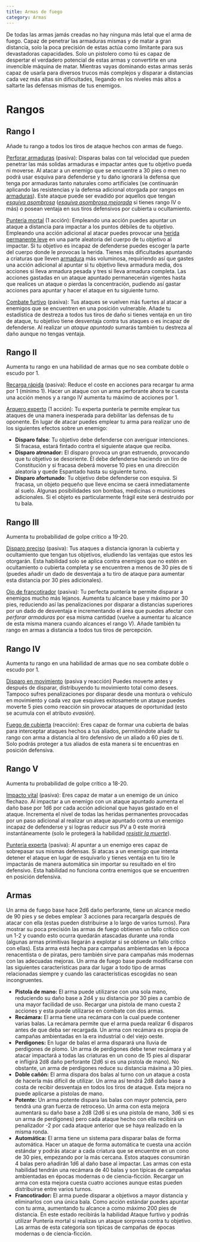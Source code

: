 ```yaml
---
title: Armas de fuego
category: Armas
---
```


De todas las armas jamás creadas no hay ninguna más letal que el arma de fuego. Capaz de penetrar las armaduras mismas y de matar a gran distancia, solo la poca precisión de estas actúa como limitante para sus devastadoras capacidades. Solo un pistolero como tú es capaz de despertar el verdadero potencial de estas armas y convertirte en una invencible máquina de matar. Mientras vayas dominando estas armas serás capaz de usarla para diversos trucos más complejos y disparar a distancias cada vez más altas sin dificultades, llegando en los niveles más altos a saltarte las defensas mismas de tus enemigos.

# Rangos

## Rango I

Añade tu rango a todos los tiros de ataque hechos con armas de fuego. 

<u>Perforar armaduras</u> (pasiva): Disparas balas con tal velocidad que pueden penetrar las más solidas armaduras e impactar antes que tu objetivo pueda ni moverse. Al atacar a un enemigo que se encuentre a 30 pies o men no podrá usar esquiva para defenderse y tu daño ignorará la defensa que tenga por armaduras tanto naturales como artificiales (se continuarán aplicando las resistencias y la defensa adicional otorgada por rangos en [armaduras](https://raldamain.com/rules/Rangos/Combate/armaduras.html)). Este ataque puede ser evadido por aquellos que tengan [*esquiva asombrosa*](https://raldamain.com/rules/Rangos/Combate/reflejos.html#rango-ii) (*[esquiva asombrosa mejorada](https://raldamain.com/rules/Rangos/Combate/reflejos.html#rango-iv)* si tienes rango IV o más) o posean ventaja en sus tiros defensivos por cubierta u ocultamiento.

<u>Puntería mortal</u> (1 acción): Empleando una acción puedes apuntar un ataque a distancia para impactar a los puntos débiles de tu objetivo. Empleando una acción adicional al atacar puedes provocar una [herida permanente leve]() en una parte aleatoria del cuerpo de tu objetivo al impactar. Si tu objetivo es incapaz de defenderse puedes escoger la parte del cuerpo donde le provocas la herida. Tienes más dificultades apuntando a criaturas que lleven [armadura](https://raldamain.com/rules/Rangos/Combate/armaduras.html#tipos-de-armadura) más voluminosa, requiriendo así que gastes una acción adicional al apuntar si tu objetivo lleva armadura media, dos acciones si lleva armadura pesada y tres si lleva armadura completa. Las acciones gastadas en un ataque apuntado permanecerán vigentes hasta que realices un ataque o pierdas la concentración, pudiendo así gastar acciones para apuntar y hacer el ataque en tu siguiente turno. 

<u>Combate furtivo</u> (pasiva): Tus ataques se vuelven más fuertes al atacar a enemigos que se encuentren en una posición vulnerable. Añade tu estadística de destreza a todos tus tiros de daño si tienes ventaja en un tiro de ataque, tu objetivo tiene desventaja contra tus ataques o es incapaz de defenderse. Al realizar un *ataque apuntado* sumarás también tu destreza al daño aunque no tengas ventaja.

## Rango II

Aumenta tu rango en una habilidad de armas que no sea combate doble o escudo por 1.

<u>Recarga rápida</u> (pasiva): Reduce el coste en acciones para recargar tu arma por 1 (mínimo 1). Hacer un ataque con un arma perforante ahora te cuesta una acción menos y a rango IV aumenta tu máximo de acciones por 1.

<u>Arquero experto</u> (1 acción): Tu experta puntería te permite emplear tus ataques de una manera inesperada para debilitar las defensas de tu oponente. En lugar de atacar puedes emplear tu arma para realizar uno de los siguientes efectos sobre un enemigo:

- **Disparo falso**: Tu objetivo debe defenderse con averiguar intenciones. Si fracasa, estará fintado contra el siguiente ataque que reciba. 
- **Disparo atronador:** El disparo provoca un gran estruendo, provocando que tu objetivo se desoriente. Él debe defenderse haciendo un tiro de Constitución y si fracasa deberá moverse 10 pies en una dirección aleatoria y quede Espantado hasta su siguiente turno.
- **Disparo afortunado**: Tu objetivo debe defenderse con esquiva. Si fracasa, un objeto pequeño que lleve encima se caerá inmediatamente al suelo. Algunas posibilidades son bombas, medicinas o municiones adicionales. Si el objeto es particularmente frágil este será destruido por tu bala.

## Rango III

Aumenta tu probabilidad de golpe crítico a 19-20.

<u>Disparo preciso</u> (pasiva): Tus ataques a distancia ignoran la cubierta y ocultamiento que tengan tus objetivos, eludiendo las ventajas que estos les otorgarán. Esta habilidad solo se aplica contra enemigos que no estén en ocultamiento o cubierta completa y se encuentren a menos de 30 pies de ti (puedes añadir un dado de desventaja a tu tiro de ataque para aumentar esta distancia por 30 pies adicionales). 

<u>Ojo de francotirador</u> (pasiva): Tu perfecta puntería te permite disparar a enemigos mucho más lejanos. Aumenta tu alcance base y máximo por 30 pies, reduciendo así las penalizaciones por disparar a distancias superiores por un dado de desventaja e incrementando el área que puedes afectar con *perforar armaduras* por esa misma cantidad (vuelve a aumentar tu alcance de esta misma manera cuando alcances el rango V). Añade también tu rango en armas a distancia a todos tus tiros de percepción.

## Rango IV

Aumenta tu rango en una habilidad de armas que no sea combate doble o escudo por 1.

<u>Disparo en movimiento</u> (pasiva y reacción) Puedes moverte antes y después de disparar, distribuyendo tu movimiento total como desees. Tampoco sufres penalizaciones por disparar desde una montura o vehículo en movimiento y cada vez que esquives exitosamente un ataque puedes moverte 5 pies como reacción sin provocar ataques de oportunidad (esto se acumula con el atributo *evasión*).

<u>Fuego de cubierta</u> (reacción):  Eres capaz de formar una cubierta de balas para interceptar ataques hechos a tus aliados, permitiéndote añadir tu rango con arma a distancia al tiro defensivo de un aliado a 60 pies de ti. Solo podrás proteger a tus aliados de esta manera si te encuentras en posición defensiva.

## Rango V

Aumenta tu probabilidad de golpe crítico a 18-20.

<u>Impacto vital</u> (pasiva): Eres capaz de matar a un enemigo de un único flechazo. Al impactar a un enemigo con un ataque apuntado aumenta el daño base por 1d6 por cada acción adicional que hayas gastado en el ataque. Incrementa el nivel de todas las heridas permanentes provocadas por un paso adicional al realizar un ataque apuntado contra un enemigo incapaz de defenderse y si logras reducir sus PV a 0 este morirá instantáneamente (solo le protegerá la habilidad *[resistir la muerte](https://raldamain.com/rules/Rangos/Combate/fortitud.html#rango-ii)*).

<u>Puntería experta</u> (pasiva): Al apuntar a un enemigo eres capaz de sobrepasar sus mismas defensas. Si atacas a un enemigo que intenta detener el ataque en lugar de esquivarlo y tienes ventaja en tu tiro le impactarás de manera automática sin importar su resultado en el tiro defensivo. Esta habilidad no funciona contra enemigos que se encuentren en posición defensiva.

## Armas 

Un arma de fuego base hace 2d6 daño perforante, tiene un alcance medio de 90 pies y se debes emplear 3 acciones para recargarla después de atacar con ella (estas pueden distribuirse a lo largo de varios turnos). Para mostrar su poca precisión las armas de fuego obtienen un fallo crítico con un 1-2 y cuando esto ocurra quedarán atascadas durante una ronda (algunas armas primitivas llegarán a explotar si se obtiene un fallo crítico con ellas). Esta arma está hecha para campañas ambientadas en la época renacentista o de piratas, pero también sirve para campañas más modernas con las adecuadas mejoras. Un arma de fuego base puede modificarse con las siguientes características para dar lugar a todo tipo de armas relacionadas siempre y cuando las características escogidas no sean incongruentes.

- **Pistola de mano:** El arma puede utilizarse con una sola mano, reduciendo su daño base a 2d4 y su distancia por 30 pies a cambio de una mayor facilidad de uso. Recargar una pistola de mano cuesta 2 acciones y esta puede utilizarse en combate con dos armas.
- **Recámara:** El arma tiene una recámara con la cual puede contener varias balas. La recámara permite que el arma pueda realizar 6 disparos antes de que deba ser recargada. Un arma con recámara es propia de campañas ambientadas en la era industrial o del viejo oeste. 
- **Perdigones:** En lugar de balas el arma disparará una lluvia de perdigones de plomo. Un arma de perdigones debe tener recámara y al atacar impactará a todas las criaturas en un cono de 15 pies al disparar e infligirá 2d8 daño perforante (2d6 si es una pistola de mano). No obstante, un arma de perdigones reduce su distancia máxima a 30 pies.
- **Doble cañón:** El arma dispara dos balas al turno con un ataque a costa de hacerla más difícil de utilizar. Un arma así tendrá 2d8 daño base a costa de recibir desventaja en todos los tiros de ataque. Esta mejora no puede aplicarse a pistolas de mano.
- **Potente:** Un arma potente dispara las balas con mayor potencia, pero tendrá una gran fuerza de retroceso. Un arma con esta mejora aumentará su daño base a 2d8 (2d6 si es una pistola de mano, 3d6 si es un arma de perdigones) pero cada ataque hecho con ella recibirá un penalizador -2 por cada ataque anterior que se haya realizado en la misma ronda.
- **Automática:** El arma tiene un sistema para disparar balas de forma automática. Hacer un ataque de forma automática te cuesta una acción estándar y podrás atacar a cada criatura que se encuentre en un cono de 30 pies, empezando por la más cercana. Estos ataques consumirán 4 balas pero añadirán 1d6 al daño base al impactar. Las armas con esta habilidad tendrán una recámara de 40 balas y son típicas de campañas ambientadas en épocas modernas o de ciencia-ficción. Recargar un arma con esta mejora cuesta cuatro acciones aunque estas pueden distribuirse entre varios turnos.
- **Francotirador:** El arma puede disparar a objetivos a mayor distancia y eliminarlos con una única bala. Como acción estándar puedes apuntar con tu arma, aumentando tu alcance a como máximo 200 pies de distancia. En este estado recibirás la habilidad Ataque furtivo y podrás utilizar Puntería mortal si realizas un ataque sorpresa contra tu objetivo. Las armas de esta categoría son típicas de campañas de épocas modernas o de ciencia-ficción.

